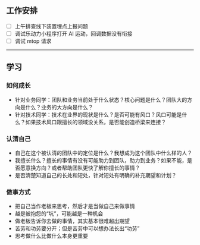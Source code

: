 ## 工作安排

- [ ] 上午排查线下装置埋点上报问题
- [ ] 调试乐动力小程序打开 AI 运动，回调数据没有衔接
- [ ] 调试 mtop 请求

---

## 学习

### 如何成长

- 针对业务同学：团队和业务当前处于什么状态？核心问题是什么？团队大的方向是什么？业务的大方向是什么？
- 针对技术同学：技术在业界的现状是什么？是否可能有风口？风口可能是什么？如果技术风口跟擅长的领域没关系，是否能创造桥梁来连接？

### 认清自己

- 自己在这个被认清的团队中的定位是什么？我想成为这个团队中什么样的人？
- 我擅长什么？擅长的事情有没有可能助力到团队，助力到业务？如果不能，是否愿意换方向？或者帮助团队更快了解你擅长的事情？
- 是否清楚知道自己的长处和短处，针对短处有明确的补充期望和计划？

### 做事方式

- 把自己当作老板来思考，然后才是当做自己来做事情
- 越是被抱怨的“坑”，可能越是一种机会
- 做老板告诉你去做的事情，其实基本很难超出期望
- 苦劳和功劳要分开；但是苦劳中可以想办法长出“功劳”
- 思考做什么比做什么本身更重要

